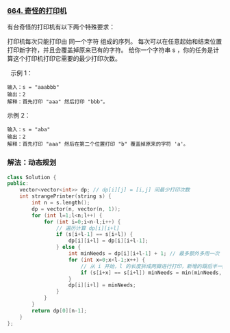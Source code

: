 ### [664. 奇怪的打印机](https://leetcode-cn.com/problems/strange-printer/)

有台奇怪的打印机有以下两个特殊要求：

打印机每次只能打印由 同一个字符 组成的序列。
每次可以在任意起始和结束位置打印新字符，并且会覆盖掉原来已有的字符。
给你一个字符串 s ，你的任务是计算这个打印机打印它需要的最少打印次数。

 
示例 1：
```
输入：s = "aaabbb"
输出：2
解释：首先打印 "aaa" 然后打印 "bbb"。
```
示例 2：
```
输入：s = "aba"
输出：2
解释：首先打印 "aaa" 然后在第二个位置打印 "b" 覆盖掉原来的字符 'a'。
```

### 解法：动态规划

```cpp
class Solution {
public:
    vector<vector<int>> dp; // dp[i][j] = [i,j] 间最少打印次数
    int strangePrinter(string s) {
        int n = s.length();
        dp = vector(n, vector(n, 1));
        for (int l=1;l<n;l++) {
            for (int i=0;i<n-l;i++) {
                // 遍历计算 dp[i][i+l]
                if (s[i+l-1] == s[i+l]) {
                    dp[i][i+l] = dp[i][i+l-1];
                } else {
                    int minNeeds = dp[i][i+l-1] + 1; // 最多额外多用一次
                    for (int x=0;x<l-1;x++) {
                        // 从 i 开始，l 的长度拆成两瓣进行打印，新增的跟后半一起打印
                        if (s[i+x] == s[i+l]) minNeeds = min(minNeeds, dp[i][i+x] + dp[i+x+1][i+l-1]);
                    }
                    dp[i][i+l] = minNeeds;
                }
            }
        }
        return dp[0][n-1];
    }
};
```
